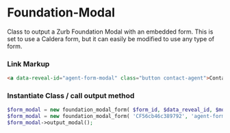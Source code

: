 # Foundation-Modal
Class to output a Zurb Foundation Modal with an embedded form.
This is set to use a Caldera form, but it can easily be modified to use any type of form.

### Link Markup

```html
<a data-reveal-id="agent-form-modal" class="button contact-agent">Contact Me</a>
```

### Instantiate Class / call output method

```php
$form_modal = new foundation_modal_form( $form_id, $data_reveal_id, $modal_title );
$form_modal = new foundation_modal_form( 'CF56cb46c389792', 'agent-form-modal', 'Contact Agent' );
$form_modal->output_modal();
```




